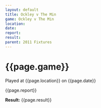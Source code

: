 ```yaml
---
layout: default
title: Ockley v The Min
game: Ockley v The Min
location: 
date: 
report: 
result: 
parent: 2011 Fixtures
---
```


# {{page.game}}

Played at {{page.location}} on {{page.date}}

{{page.report}}

**Result:** {{page.result}}
